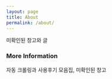 ```yaml
---
layout: page
title: About
permalink: /about/
---
```


미확인된 창고와 글

### More Information

자동 크롤링과 사용후기 모음집, 미확인된 창고
